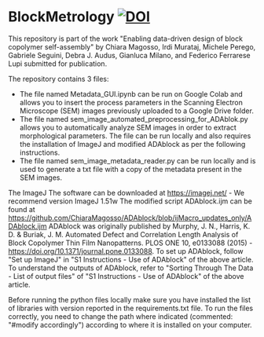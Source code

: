 # BlockMetrology [![DOI](https://zenodo.org/badge/DOI/10.5281/zenodo.15430176.svg)](https://doi.org/10.5281/zenodo.15430176)

This repository is part of the work 
"Enabling data-driven design of block copolymer self-assembly"
by Chiara Magosso, Irdi Murataj, Michele Perego, Gabriele Seguini, Debra J. Audus, Gianluca Milano,
and Federico Ferrarese Lupi
submitted for publication.

The repository contains 3 files:
- The file named Metadata_GUI.ipynb can be run on Google Colab and allows you to insert the process parameters in the Scanning Electron Microscope (SEM) images previously uploaded to a Google Drive folder.
- The file named sem_image_automated_preprocessing_for_ADAblok.py allows you to automatically analyze SEM images in order to extract morphological parameters. The file can be run locally and also requires the installation of ImageJ and modified ADAblock as per the following instructions.
- The file named sem_image_metadata_reader.py can be run locally and is used to generate a txt file with a copy of the metadata present in the SEM images. 

The ImageJ The software can be downloaded at https://imagej.net/ - We recommend version ImageJ 1.51w
The modified script ADAblock.ijm can be found at https://github.com/ChiaraMagosso/ADAblock/blob/ijMacro_updates_only/ADAblock.ijm
ADAblock was originally published by Murphy, J. N., Harris, K. D. & Buriak, J. M. Automated Defect and Correlation Length Analysis of Block Copolymer Thin Film Nanopatterns. PLOS ONE 10, e0133088 (2015) - https://doi.org/10.1371/journal.pone.0133088. 
To set up ADAblock, follow "Set up ImageJ" in "S1 Instructions - Use of ADAblock" of the above article. To understand the outputs of ADAblock, refer to "Sorting Through The Data - List of output files" of "S1 Instructions - Use of ADAblock" of the above article.

Before running the python files locally make sure you have installed the list of libraries with version reported in the requirements.txt file.
To run the files correctly, you need to change the path where indicated (commented: "#modify accordingly") according to where it is installed on your computer.
